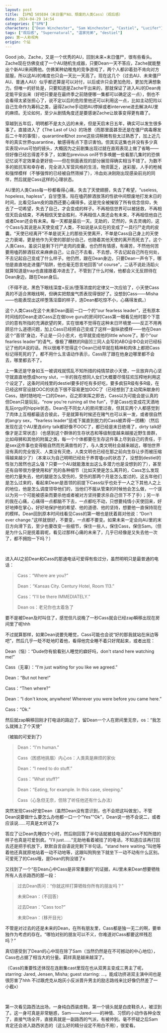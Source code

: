 ```yaml
---
layout: post
title: 【SPN】S05E04（末日僵尸AU、颓废的人类Cass）（观后感）
date: 2024-04-29 14:54
categories: ["SPN"]
characters: ["Dean Winchester", "Sam Winchester", "Castiel", "Lucifer"]
tags: ["观后感", "Supernatural", "温家兄弟", "destiel"]
pov: 第一人称视角
origin: 个站
---
```


Good job，Zache，又是一个优秀的AU，回到未来+末日僵尸，很有些看头。Zache现在仿佛变成了一个AU随机生成器，只要Dean一天不答应，Zache就能整出个新AU来闹腾他。仿佛某种幼稚鬼的竞争游戏了，两个人都卯着劲不肯向对方屈服，所以这AU的难度也只会一天比一天高了。现在这几个（过去AU、未来僵尸AU、普通人AU）似乎都还算是可以对付，以后或许只会更加危险，更加充满想象力。但唯一的好处是，只要知道是Zache干出来的，那就保证了进入AU的Dean肯定能平安出来（好吧只要是在最终季之前随便哪一集都可以确定这一点），倒也不会看得太紧张担心了，说不定以后的危险里他还可以利用这一点，比如主动犯险以自己生命作为筹码之类，逼得Zache手动把AU停掉或者intervene进去解决AU里的麻烦。无论如何，至少从剧情角度还是要感谢Zache让故事变得更有趣了。

穿越到五年后，明明都不是太久远的未来，但是天启末日五年，确实可以发生很多事了。直接进入了《The Last of Us》的场景（而那里面甚至还是在僵尸病毒爆发后二十年的事情），quarantine和hot zone这些词稍微有些太过熟悉了，加上近几年的真实世界quarantine，敏感得有点下意识害怕。但其实这集也并没有多少真实表现virus可怕的镜头，大概因为之前剧集出现过就在直观表现上做了省略——但好像已经忘得差不多了，如果在previous on环节多唤醒一些看那几集时的恐惧记忆说不定效果会更好些——但在侧面表现的部分展现得确实相当不错了。为数不多的抵抗军和幸存者，完全进入军营风格的生活，物资匮乏，迷彩服，人手的枪械和强悍模样（不够强悍的已经被自然筛掉了），冷血处决刚刚出现感染前兆的同伴，然后就是Cass这样的心理状态。

AU里的人类Cass每一秒都看得心痛，失去了天使翅膀，失去了希望，“useless, hopeless, hapless”，自甘堕落，陷在嗑药醉酒放荡的性欲中间颓废地打发末日的时间，比看见Sam皮的路西还要心痛得多。这是完全被摧毁了所有信念信仰，失去了一切希望，失去了自己，才会变成的样子。不再相信世界可以被拯救，不再相信天启会结束，不再相信天堂会胜利，不再相信人类还会有未来，不再相信他自己或者Dean还会有未来。每一天都是最后一天。无助的，茫然的，失去灵魂的，这个Cass与其说是从天使变成了人类，不如说是从实在的变成了一具行尸走肉的皮囊。“天使已经离开”不单是说天上的那些天使离开，不单是Cass自己身上的天使之力衰竭，更是他作为天使的那部分自己，也随着其他天使的离开而死去了。这个人类Cass，虽说只是剩下行尸走肉的皮囊，也仍然有情感，有痛苦，不然他何苦要用嗑药醉酒狂欢来麻痹自己，让自己不去看，不去想，不去记起自己所在何处，不去记起自己变成了什么样子。他仍然，跟在Dean身边，只要Dean一声令下，哪怕是直直地走进僵尸陷阱，他也毫无怨言地回答“of course”，二话不说赴汤蹈火就算知道是trap也直接跟着冲进去了。不管到了什么时候，他都会义无反顾待在Dean身边，跟在Dean身后。

（不得不说，黑色下眼线深度=反派/堕落浓度的定律又一次应验了，小天使Cass真的不适合黑眼线啊，但确实把颓废气质表现得很好了。没想到Cass——Misha——也能表现出这样堕落淫靡的样子，连Dean都吃惊不小，心痛得发疯。）

这个人类Cass在这个未来Dean面前一口一个的“our fearless leader”，还有原本时间线的Dean走进Cass正在做love guru的房间时Cass第一眼看见他时那个下意识的意有所指的充满欲望的笑，实在很难不觉得在这种末日环境里——反正不用再顾忌什么道德问题，加上Cass已经把自己变成了这样一副纵欲模样——他在Dean这个“首领”身边，不止是一只小忠犬，也早就变成他的little whore了。那个“our fearless leader”的语气，像极了糟糕的R级凹三同人会写的ABO设中O会对已经标记了他的A说的话。所以很难不觉得这个Dean已经早就在精神和肉体上都把Cass标记得死死的了，都不用什么言语动作表示，Cass除了跟在他身边哪里都不会去，哪里都去不了。

上一集还是守身如玉一被调戏就慌乱不知所措的纯情禁欲小天使，一旦放弃内心坚守就直直地堕成horny slut，一半的我在想同人女们大概要尽情狂欢压榨地利用这个设定了，这条时间线里的destiel要多好吃有多好吃，要多疯狂R级有多R级，在已经这样官设就OOC的状态下很不容易更加OOC了（已经想到了主动爬床献身的Cass，随时随地吃一口的Dean，召之即来挥之即去，Cass以为可能会是认真的但Dean只是玩玩，“now you're ruining all the fun”，于是Cass也变成花天酒地乱玩orgy的hippie状态，Dean在不同女人的房间里过夜，但其实两个人都感觉到了肉体上互相都最适合彼此，于是就算有时候还在赌气也可以来一发，或者很自然的angry sex，“fearless leader”惩戒下属直到脱力的Cass被弄得一团糟）（然后发现在这个AU里连dirty talk都好像不OOC了，都已经是末日绝境了，dirty talk好像才是正常状态）（也感到这个群体的生存状态和等级制度越来越接近野生兽群，比如母狮和其他的附属之类，每一个个体都要在生存这件事上尽到自己的责任，于是sex这件事也变得极自然而充满兽性的了，与人类文明社会越来越远，哪怕世界没有真的完全毁灭、人类没有灭绝，人类文明也已经在那之前向生存让步而被压缩得越来越少了）（本来以为自己明明已经处于养胃嗑cp的状态了，没想到destiel的性张力居然也这么强？只要一个AU就能激发出这么多潜力也是没想到的了），甚至还有自带很方便使用和扩充的各种细节（比如天使是怎么离开的，Cass怎么发现他的力量失去，他的腿是怎么受伤的，受伤的那两个月是怎么度过的，这五年他们是怎么过来的，看起来Dean是首领的前提下Cass似乎也处于一人之下其他人之上的地位，他是怎么调度领导他们的，当他们不服从管束的时候他会怎么做，一个误以为另一个可能被感染而要杀他或者被对方坚持要求杀自己但下不了手）；另一半的我在心痛，心痛得一点都脑不下去，一点都吃不动，只想要纯情小天使回来，好好地捧在掌心，好好地保护他的希望、他的道德、他的坚持，想要他一直保持现在的模样。Dean回到原本时间线看见Cass的第一眼也是抚着肩对他说：“Don't ever change.”这样就很好，不要变，一点都不要变。如果未来一定会向AU里的末日方向滑下去，至少也要改变一些细节，保住一些人，保住Cass，保住Sam。（但是为什么只是抚着肩呢，看见过那样心痛的未来了，几乎已经像是又失去他一次了，都不拥抱一下吗？）

<br>

进入AU之前Dean和Cass的那通电话可爱得有些过分，虽然明明只是最普通的电话：

> Cass：“Where are you?”
>
> Dean：“Kansas City. Century Hotel, Room 113.”
>
> Cass：“I'll be there IMMEDIATELY.”
>
> Dean os：老兄你也太着急了

要不是被Dean及时叫住了，感觉但凡说晚了一秒Cass就会已经zap瞬移出现在房间里了呢hhh

不过就算那样，如果Dean说要先睡觉，Cass可能也会说“好的那我就站在床边等吧”，然后几乎一眨不眨地盯着他，看得他完全睡不着只好爬起来，或者出现：

Dean（恼）：“Dude你有偷看别人睡觉的癖好吗，don't stand here watching me!”

Cass（无辜）：“I'm just waiting for you like we agreed.”

Dean：“But not here!”

Cass：“Then where?”

Dean：“I don't know, anywhere! Wherever you were before you came here.”

Cass：“Ok.”

然后就zap瞬移回刚才打电话的路边了，留Dean一个人在房间里无奈，os：“我怎么就摊上了个天使”

（被脑的可爱到了）

> Dean：“I'm human.”
>
> Cass（困惑地挑眉）内心os：人类真是麻烦的家伙
>
> Dean：“I need to do stuff.”
>
> Cass：“What stuff?”
>
> Dean：“Eating, for example. In this case, sleeping.”
>
> Cass（心急但无奈，但除了听任他还有什么办法）

突然发现Cass好宠Dean（虽然Dean没有意识到，也不会把这叫做宠）。不管Dean说要做什么要怎么办他都一口一个“Yes”“Ok”，Dean说一他不会说二，或者应该说……可真是太听话了x

答应了让Dean先睡四个小时，然后刚回答了半句话就被挂电话的Cass不知所措的样子也真是可爱到疯。“I'll just……”无助地看着被挂了的电话，不知道应该再打回去还是把手机放下，默默自言自语说完剩下半句话，“stand here waiting.”叫他等着他还真就原地站着一动不动地等，这跟叫狗狗坐下就坐下一动不动有什么区别。可爱死了的Cass哦，是Dean的狗没错了x

又找到了一个“在Dean心中Cass是非常重要的”的证据，AU里未来Dean想要牺牲所有人去杀路西的那一段：

> 过去Dean质问：“你就这样打算牺牲你所有的朋友吗？”
>
> 未来Dean：（不回答）
>
> 过去Dean：“Cass too?”
>
> 未来Dean：（移开目光）

不管是对过去的还是未来的Dean，在所有朋友里，Cass都是独一无二的啊，要单独作为考虑的存在。“哪怕对别的朋友可以不义，你难道对Cass都要这样残忍吗？”

真切感受到了Dean的心中现在除了Sam（当然仍然是在不可撼动的中心地位），Cass也占据了相当大的分量。羁绊真是越来越深了。

（Cass的重要性还体现在连剧集cast里现在也从双男主变成三男主了呢，starring: Jared, Jensen, Misha; guest starring: ...，能成功挤进双主演中间也是很厉害了hhh 不过跟虎克从炮灰小反派晋升男主的励志路线来比好像仍然差了一小截x）

<br>

第一次看见路西法出场，一身纯白西装皮鞋，第一个镜头就是白皮鞋杀人，被涩到了。这一身可真是非常魅惑，Sam——Jared——的神情、习惯的小动作各种全改了，直接气场全开，直接真就是一副路西的气派，有被帅到。毫不怀疑之后Sam肯定还会进入路西状态的（这么好的精分设定不用白不用），很爱看。

